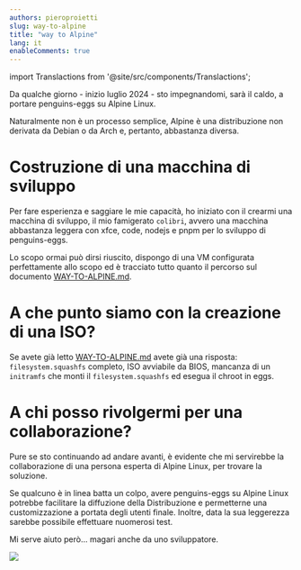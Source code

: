 ```yaml
---
authors: pieroproietti
slug: way-to-alpine
title: "way to Alpine"
lang: it
enableComments: true
---
```


import Translactions from '@site/src/components/Translactions';

<Translactions />

Da qualche giorno - inizio luglio 2024 - sto impegnandomi, sarà il caldo, a portare penguins-eggs su Alpine Linux.

Naturalmente non è un processo semplice, Alpine è una distribuzione non derivata da Debian o da Arch e, pertanto, abbastanza diversa.

# Costruzione di una macchina di sviluppo

Per fare esperienza e saggiare le mie capacità, ho iniziato con il crearmi una macchina di sviluppo, il mio famigerato `colibri`, avvero una macchina abbastanza leggera con xfce, code, nodejs e pnpm per lo sviluppo di penguins-eggs.

Lo scopo ormai può dirsi riuscito, dispongo di una VM configurata perfettamente allo scopo ed è tracciato tutto quanto il percorso sul documento [WAY-TO-ALPINE.md](https://github.com/pieroproietti/penguins-eggs/blob/master/WAY-TO-ALPINE.md).


# A che punto siamo con la creazione di una ISO?
Se avete già letto [WAY-TO-ALPINE.md](https://github.com/pieroproietti/penguins-eggs/blob/master/DOCS/WAY-TO-ALPINE.md) avete già una risposta: `filesystem.squashfs` completo, ISO avviabile da BIOS, mancanza di un `initramfs` che monti il `filesystem.squashfs` ed esegua il chroot in eggs.

# A chi posso rivolgermi per una collaborazione?
Pure se sto continuando ad andare avanti, è evidente che mi servirebbe la collaborazione di una persona esperta di Alpine Linux, per trovare la soluzione.

Se qualcuno è in linea batta un colpo, avere penguins-eggs su Alpine Linux potrebbe facilitare la diffuzione della Distribuzione e permetterne una customizzazione a portata degli utenti finale. Inoltre, data la sua leggerezza sarebbe possibile effettuare nuomerosi test.

Mi serve aiuto però... magari anche da uno sviluppatore.

![](/images/alpine-penguins-eggs.png)
